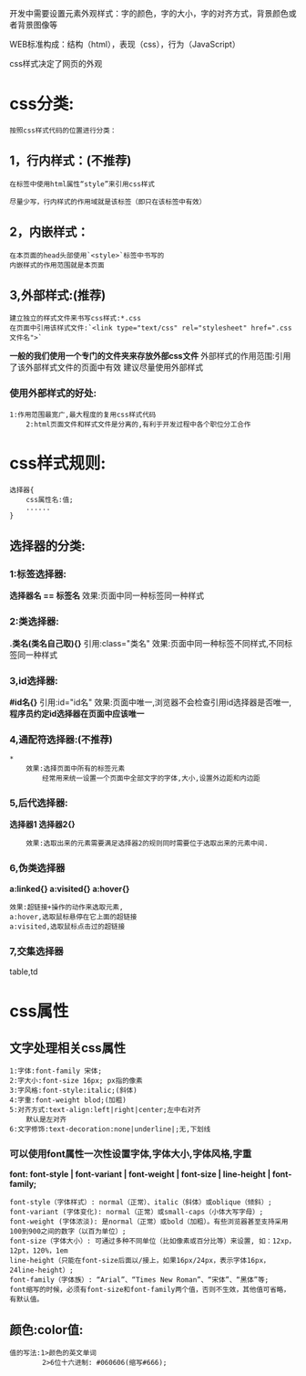 开发中需要设置元素外观样式：字的颜色，字的大小，字的对齐方式，背景颜色或者背景图像等

WEB标准构成：结构（html），表现（css），行为（JavaScript）

css样式决定了网页的外观

# css分类:

    按照css样式代码的位置进行分类：

## 1，行内样式：(不推荐)

    在标签中使用html属性“style”来引用css样式

    尽量少写，行内样式的作用域就是该标签（即只在该标签中有效）

## 2，内嵌样式：

    在本页面的head头部使用`<style>`标签中书写的
    内嵌样式的作用范围就是本页面

## 3,外部样式:(推荐)

    建立独立的样式文件来书写css样式:*.css
    在页面中引用该样式文件:`<link type="text/css" rel="stylesheet" href=".css文件名">`
**一般的我们使用一个专门的文件夹来存放外部css文件**
    外部样式的作用范围:引用了该外部样式文件的页面中有效
    建议尽量使用外部样式

### 使用外部样式的好处:

    1:作用范围最宽广,最大程度的复用css样式代码
        2:html页面文件和样式文件是分离的,有利于开发过程中各个职位分工合作

# css样式规则:

    选择器{
        css属性名:值;
        ......
    }

## 选择器的分类:

### 1:标签选择器:

**选择器名 == 标签名**
        效果:页面中同一种标签同一种样式

### 2:类选择器:

**.类名(类名自己取){}**
        引用:class="类名"
        效果:页面中同一种标签不同样式,不同标签同一种样式

### 3,id选择器:

**#id名{}**
        引用:id="id名"
        效果:页面中唯一,浏览器不会检查引用id选择器是否唯一,**程序员约定id选择器在页面中应该唯一**

### 4,通配符选择器:(不推荐)

    *
        效果:选择页面中所有的标签元素
            经常用来统一设置一个页面中全部文字的字体,大小,设置外边距和内边距

### 5,后代选择器:

**选择器1 选择器2{}**

        效果:选取出来的元素需要满足选择器2的规则同时需要位于选取出来的元素中间.

### 6,伪类选择器

**a:linked{} a:visited{} a:hover{}**

    效果:超链接+操作的动作来选取元素,
    a:hover,选取鼠标悬停在它上面的超链接
    a:visited,选取鼠标点击过的超链接

### 7,交集选择器
table,td

# css属性
## 文字处理相关css属性
    1:字体:font-family 宋体;
    2:字大小:font-size 16px; px指的像素
    3:字风格:font-style:italic;(斜体)
    4:字重:font-weight blod;(加粗)
    5:对齐方式:text-align:left|right|center;左中右对齐
        默认是左对齐
    6:文字修饰:text-decoration:none|underline|;无,下划线
###    **可以使用font属性一次性设置字体,字体大小,字体风格,字重**
    
**font: font-style | font-variant | font-weight | font-size | line-height | font-family;**

    font-style（字体样式）: normal（正常）、italic（斜体）或oblique（倾斜）;
    font-variant (字体变化): normal（正常）或small-caps（小体大写字母）;
    font-weight (字体浓淡): 是normal（正常）或bold（加粗）。有些浏览器甚至支持采用100到900之间的数字（以百为单位）;
    font-size（字体大小）: 可通过多种不同单位（比如像素或百分比等）来设置, 如：12xp，12pt，120%，1em
    line-height（只能在font-size后面以/接上，如果16px/24px，表示字体16px， 24line-height）;
    font-family（字体族）: “Arial”、“Times New Roman”、“宋体”、“黑体”等;
    font缩写的时候，必须有font-size和font-family两个值，否则不生效，其他值可省略，有默认值。

## 颜色:color值:
    值的写法:1>颜色的英文单词
            2>6位十六进制: #060606(缩写#666);